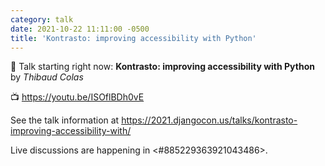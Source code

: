 ```yaml
---
category: talk
date: 2021-10-22 11:11:00 -0500
title: 'Kontrasto: improving accessibility with Python'
---
```


:tada: Talk starting right now: **Kontrasto: improving accessibility with Python** by *Thibaud Colas*

:tv: https://youtu.be/ISOflBDh0vE

See the talk information at https://2021.djangocon.us/talks/kontrasto-improving-accessibility-with/

Live discussions are happening in <#885229363921043486>.